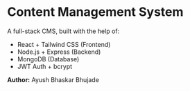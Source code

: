# Content Management System

A full-stack CMS, built with the help of:

- React + Tailwind CSS (Frontend)
- Node.js + Express (Backend)
- MongoDB (Database)
- JWT Auth + bcrypt

**Author:** Ayush Bhaskar Bhujade
